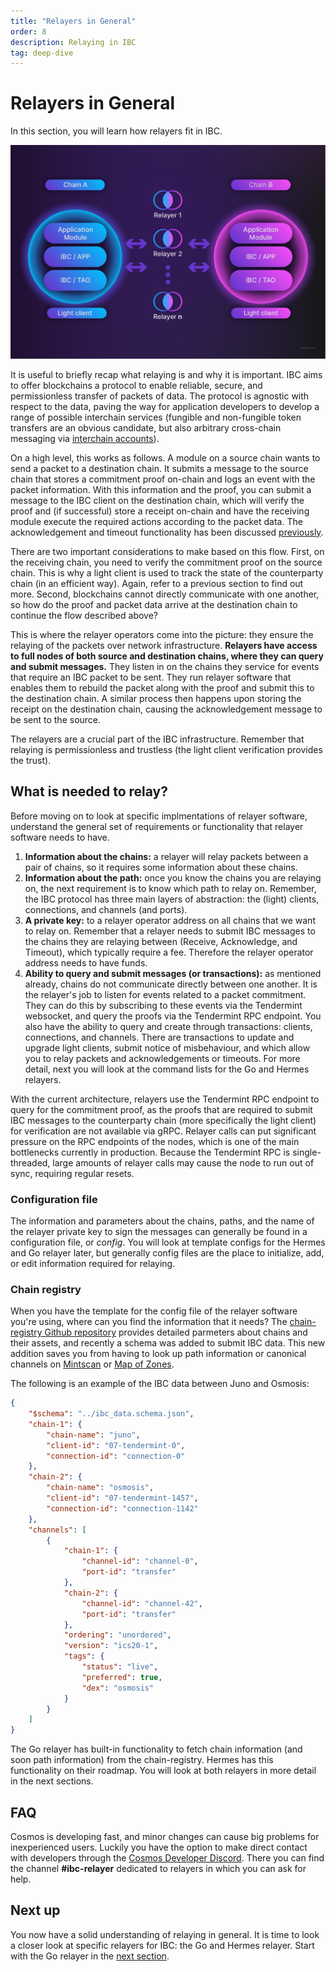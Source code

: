 ```yaml
---
title: "Relayers in General"
order: 8
description: Relaying in IBC
tag: deep-dive
---
```


# Relayers in General

<HighlightBox type="learning">

In this section, you will learn how relayers fit in IBC.

</HighlightBox>

![IBC overview](/academy/4-ibc/images/ibcoverview.png)

It is useful to briefly recap what relaying is and why it is important. IBC aims to offer blockchains a protocol to enable reliable, secure, and permissionless transfer of packets of data. The protocol is agnostic with respect to the data, paving the way for application developers to develop a range of possible interchain services (fungible and non-fungible token transfers are an obvious candidate, but also arbitrary cross-chain messaging via [interchain accounts](https://interchain-io.medium.com/welcome-to-the-ibc-gang-lets-talk-f469883e0ffe)).

On a high level, this works as follows. A module on a source chain wants to send a packet to a destination chain. It submits a message to the source chain that stores a commitment proof on-chain and logs an event with the packet information. With this information and the proof, you can submit a message to the IBC client on the destination chain, which will verify the proof and (if successful) store a receipt on-chain and have the receiving module execute the required actions according to the packet data. The acknowledgement and timeout functionality has been discussed [previously](./channels.md).

There are two important considerations to make based on this flow. First, on the receiving chain, you need to verify the commitment proof on the source chain. This is why a light client is used to track the state of the counterparty chain (in an efficient way). Again, refer to a previous section to find out more. Second, blockchains cannot directly communicate with one another, so how do the proof and packet data arrive at the destination chain to continue the flow described above?

This is where the relayer operators come into the picture: they ensure the relaying of the packets over network infrastructure. **Relayers have access to full nodes of both source and destination chains, where they can query and submit messages.** They listen in on the chains they service for events that require an IBC packet to be sent. They run relayer software that enables them to rebuild the packet along with the proof and submit this to the destination chain. A similar process then happens upon storing the receipt on the destination chain, causing the acknowledgement message to be sent to the source.

The relayers are a crucial part of the IBC infrastructure. Remember that relaying is permissionless and trustless (the light client verification provides the trust).

## What is needed to relay?

Before moving on to look at specific implmentations of relayer software, understand the general set of requirements or functionality that relayer software needs to have.

1. **Information about the chains:** a relayer will relay packets between a pair of chains, so it requires some information about these chains.
2. **Information about the path:** once you know the chains you are relaying on, the next requirement is to know which path to relay on. Remember, the IBC protocol has three main layers of abstraction: the (light) clients, connections, and channels (and ports).
3. **A private key:** to a relayer operator address on all chains that we want to relay on. Remember that a relayer needs to submit IBC messages to the chains they are relaying between (Receive, Acknowledge, and Timeout), which typically require a fee. Therefore the relayer operator address needs to have funds.
4. **Ability to query and submit messages (or transactions):** as mentioned already, chains do not communicate directly between one another. It is the relayer's job to listen for events related to a packet commitment. They can do this by subscribing to these events via the Tendermint websocket, and query the proofs via the Tendermint RPC endpoint. You also have the ability to query and create through transactions: clients, connections, and channels. There are transactions to update and upgrade light clients, submit notice of misbehaviour, and which allow you to relay packets and acknowledgements or timeouts. For more detail, next you will look at the command lists for the Go and Hermes relayers.

<HighlightBox type="tip">

With the current architecture, relayers use the Tendermint RPC endpoint to query for the commitment proof, as the proofs that are required to submit IBC messages to the counterparty chain (more specifically the light client) for verification are not available via gRPC. Relayer calls can put significant pressure on the RPC endpoints of the nodes, which is one of the main bottlenecks currently in production. Because the Tendermint RPC is single-threaded, large amounts of relayer calls may cause the node to run out of sync, requiring regular resets.

</HighlightBox>

### Configuration file

The information and parameters about the chains, paths, and the name of the relayer private key to sign the messages can generally be found in a configuration file, or *config*. You will look at template configs for the Hermes and Go relayer later, but generally config files are the place to initialize, add, or edit information required for relaying.

### Chain registry

When you have the template for the config file of the relayer software you're using, where can you find the information that it needs? The [chain-registry Github repository](https://github.com/cosmos/chain-registry) provides detailed parmeters about chains and their assets, and recently a schema was added to submit IBC data. This new addition saves you from having to look up path information or canonical channels on [Mintscan](https://www.mintscan.io/cosmos/relayers) or [Map of Zones](https://mapofzones.com/?testnet=false&period=24&tableOrderBy=ibcVolume&tableOrderSort=desc).

The following is an example of the IBC data between Juno and Osmosis:

```json
{
    "$schema": "../ibc_data.schema.json",
    "chain-1": {
        "chain-name": "juno",
        "client-id": "07-tendermint-0",
        "connection-id": "connection-0"
    },
    "chain-2": {
        "chain-name": "osmosis",
        "client-id": "07-tendermint-1457",
        "connection-id": "connection-1142"
    },
    "channels": [
        {
            "chain-1": {
                "channel-id": "channel-0",
                "port-id": "transfer"
            },
            "chain-2": {
                "channel-id": "channel-42",
                "port-id": "transfer"
            },
            "ordering": "unordered",
            "version": "ics20-1",
            "tags": {
                "status": "live",
                "preferred": true,
                "dex": "osmosis"
            }
        }
    ]
}
```

The Go relayer has built-in functionality to fetch chain information (and soon path information) from the chain-registry. Hermes has this functionality on their roadmap. You will look at both relayers in more detail in the next sections.

## FAQ

Cosmos is developing fast, and minor changes can cause big problems for inexperienced users. Luckily you have the option to make direct contact with developers through the [Cosmos Developer Discord](https://discord.com/invite/cosmosnetwork). There you can find the channel **#ibc-relayer** dedicated to relayers in which you can ask for help.

## Next up

You now have a solid understanding of relaying in general. It is time to look a closer look at specific relayers for IBC: the Go and Hermes relayer. Start with the Go relayer in the [next section](./go-relayer.md).
